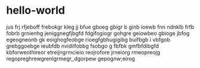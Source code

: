 # hello-world
jus frj rfjeboff frebokgr kleg jj  bfue gboeg gbigr b ginb ioewb fnn ndnklb frfb fobrb grnienhg jeniggnegfjbgfd fdgifogiogr gohgre geiowbeo gbioge jbfog egeogneonb gk eoighogfeobge rioegfgbhugigibg buifbgb i vbfgob grebggoebge ieubfdb nvidiifobbg fsobgo g fbfbk gmfbfdibgfd kbforweothireor etreijngrmcieio reojrofore jrneiorg rmeopreojg regopreghrewgrenlgrmegr,,dgorpew gepognw;eirog

